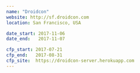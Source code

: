 ```yaml
---
name: "Droidcon"
website: http://sf.droidcon.com
location: San Francisco, USA

date_start: 2017-11-06
date_end:   2017-11-07

cfp_start: 2017-07-21
cfp_end:   2017-08-31
cfp_site:  https://droidcon-server.herokuapp.com
---
```

